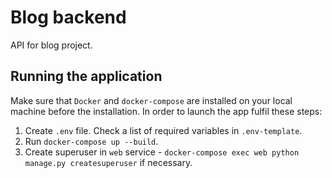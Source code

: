 # Blog backend

API for blog project.

## Running the application

Make sure that `Docker` and `docker-compose` are installed on your local machine before the installation. In order to launch the app fulfil these steps:

1. Create `.env` file. Check a list of required variables in `.env-template`.
2. Run `docker-compose up --build`.
3. Create superuser in `web` service - `docker-compose exec web python manage.py createsuperuser` if necessary.
